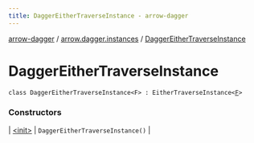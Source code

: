 ```yaml
---
title: DaggerEitherTraverseInstance - arrow-dagger
---
```


[arrow-dagger](../../index.html) / [arrow.dagger.instances](../index.html) / [DaggerEitherTraverseInstance](./index.html)

# DaggerEitherTraverseInstance

`class DaggerEitherTraverseInstance<F> : EitherTraverseInstance<`[`F`](index.html#F)`>`

### Constructors

| [&lt;init&gt;](-init-.html) | `DaggerEitherTraverseInstance()` |


